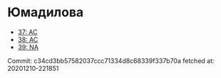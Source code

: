 # Юмадилова
- [37: AC](37.md)
- [38: AC](38.md)
- [39: NA](39.md)

Commit: c34cd3bb57582037ccc71334d8c68339f337b70a
 fetched at: 20201210-221851
